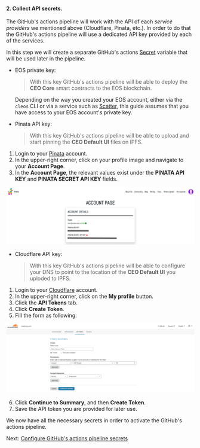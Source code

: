 
#### 2. Collect API secrets. <a name="collect-apis"></a>

The GitHub's actions pipeline will work with the API of each *service providers* we mentioned above (Cloudflare, Pinata, etc.). In order to do that the GitHub's actions pipeline will use a dedicated API key provided by each of the services.  

In this step we will create a separate GitHub's actions [Secret](https://help.github.com/en/actions/automating-your-workflow-with-github-actions/creating-and-using-encrypted-secrets) variable that will be used later in the pipeline.

- EOS private key:  
  > With this key GitHub's actions pipeline will be able to deploy the **CEO Core** smart contracts to the EOS blockchain.  
  
  Depending on the way you created your EOS account, either via the ```cleos``` CLI or via a service such as [Scatter](https://support.get-scatter.com/article/33-creating-an-eos-account), this guide assumes that you have access to your EOS account's private key.

- Pinata API key:
  > With this key GitHub's actions pipeline will be able to upload and start pinning the **CEO Default UI** files on IPFS.
   
1. Login to your [Pinata](https://pinata.cloud/signup) account.
2. In the upper-right corner, click on your profile image and navigate to your **Account Page**.
3. In the **Account Page**, the relevant values exist under the **PINATA API KEY** and **PINATA SECRET API KEY** fields.
   
![Pinata account page](images/pinata.png)

- Cloudflare API key:
  > With this key GitHub's actions pipeline will be able to configure your DNS to point to the location of the **CEO Default UI** you uploded to IPFS.

1. Login to your [Cloudflare](https://dash.cloudflare.com/sign-up) account.
2. In the upper-right corner, click on the **My profile** button.
3. Click the **API Tokens** tab.
4. Click  **Create Token**.
5. Fill the form as following:

![Cloudflare create Api token](images/cloudflare.png)

6. Click  **Continue to Summary**, and then **Create Token**.
7. Save the API token you are provided for later use.

We now have all the necessary secrets in order to activate the GitHub's actions pipeline.

Next: [Configure GitHub's actions pipeline secrets](docs/08-create-secrets.md)